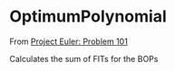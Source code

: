 # OptimumPolynomial

From [Project Euler: Problem 101](https://projecteuler.net/problem=101)

Calculates the sum of FITs for the BOPs